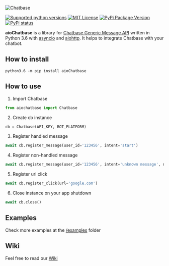![Chatbase](https://image.ibb.co/ikDbFe/cb.png)

[![Supported python versions](https://img.shields.io/pypi/pyversions/aiogram.svg?style=flat-square)](https://pypi.python.org/pypi/aiogram)
[![MIT License](https://img.shields.io/pypi/l/aiogram.svg?style=flat-square)](https://opensource.org/licenses/MIT)
[![PyPi Package Version](https://img.shields.io/pypi/v/aioChatbase.svg?style=flat-square)](https://pypi.python.org/pypi/aioChatbase)
[![PyPi status](https://img.shields.io/pypi/status/aioChatbase.svg?style=flat-square)](https://pypi.python.org/pypi/aioChatbase)

**aioChatbase** is a library for [Chatbase Generic Message API](https://chatbase.com/documentation/generic) written in Python 3.6 with [asyncio](https://docs.python.org/3/library/asyncio.html) and [aiohttp](https://github.com/aio-libs/aiohttp). 
It helps to integrate Chatbase with your chatbot.

## How to install
```
python3.6 -m pip install aioChatbase
```

## How to use
1) Import Chatbase
```python
from aiochatbase import Chatbase
```

2) Create cb instance
```python
cb = Chatbase(API_KEY, BOT_PLATFORM)
```

3) Register handled message
```python
await cb.register_message(user_id='123456', intent='start')
```

4) Register non-handled message
```python
await cb.register_message(user_id='123456', intent='unknown message', not_handled=True)
```

5) Register url click
```python
await cb.register_click(url='google.com')
```

6) Close instance on your app shutdown
```python
await cb.close()
```

## Examples
 Check more examples at the [/examples](https://github.com/Olegt0rr/aioChatbase/tree/master/examples) folder
 
## Wiki
 Feel free to read our [Wiki](https://github.com/Olegt0rr/aioChatbase/wiki)


